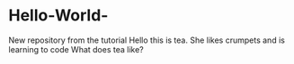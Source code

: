 # Hello-World-
New repository from the tutorial 
Hello this is tea. She likes crumpets and is learning to code 
What does tea like? 
